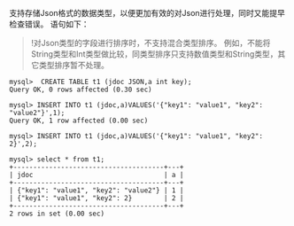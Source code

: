 支持存储Json格式的数据类型，以便更加有效的对Json进行处理，同时又能提早检查错误。
语句如下：
>!对Json类型的字段进行排序时，不支持混合类型排序。
例如，不能将String类型和Int类型做比较，同类型排序只支持数值类型和String类型，其它类型排序暂不处理。

```
mysql>  CREATE TABLE t1 (jdoc JSON,a int key);
Query OK, 0 rows affected (0.30 sec)

mysql> INSERT INTO t1 (jdoc,a)VALUES('{"key1": "value1", "key2": "value2"}',1);
Query OK, 1 row affected (0.00 sec)

mysql> INSERT INTO t1 (jdoc,a)VALUES('{"key1": "value1", "key2": 2}',2);

mysql> select * from t1;
+--------------------------------------+---+
| jdoc                                 | a |
+--------------------------------------+---+
| {"key1": "value1", "key2": "value2"} | 1 |
| {"key1": "value1", "key2": 2}        | 2 |
+--------------------------------------+---+
2 rows in set (0.00 sec)
```
